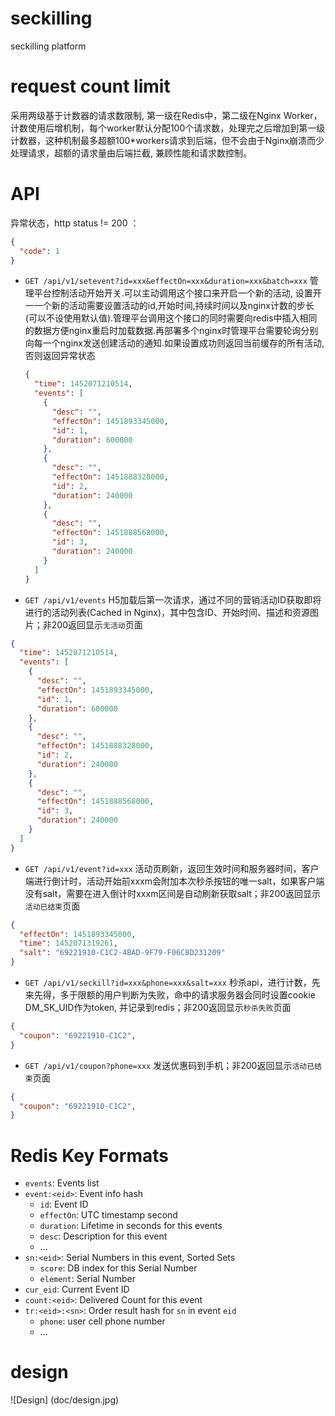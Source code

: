# seckilling
seckilling platform

# request count limit
采用两级基于计数器的请求数限制, 第一级在Redis中，第二级在Nginx Worker，计数使用后增机制，每个worker默认分配100个请求数，处理完之后增加到第一级计数器，这种机制最多超额100*workers请求到后端，但不会由于Nginx崩溃而少处理请求，超额的请求量由后端拦截, 兼顾性能和请求数控制。

# API
异常状态，http status != 200 ：
```json
{
  "code": 1
}
```

- `GET /api/v1/setevent?id=xxx&effectOn=xxx&duration=xxx&batch=xxx` 管理平台控制活动开始开关.可以主动调用这个接口来开启一个新的活动,
  设置开一一个新的活动需要设置活动的id,开始时间,持续时间以及nginx计数的步长(可以不设使用默认值).管理平台调用这个接口的同时需要向redis中插入相同的数据方便nginx重启时加载数据.再部署多个nginx时管理平台需要轮询分别向每一个nginx发送创建活动的通知.如果设置成功则返回当前缓存的所有活动,否则返回异常状态 <br/>
  ```json
  {
    "time": 1452071210514,
    "events": [
      {
        "desc": "",
        "effectOn": 1451893345000,
        "id": 1,
        "duration": 600000
      },
      {
        "desc": "",
        "effectOn": 1451888328000,
        "id": 2,
        "duration": 240000
      },
      {
        "desc": "",
        "effectOn": 1451888568000,
        "id": 3,
        "duration": 240000
      }
    ]
  }
  ```


- `GET /api/v1/events`  H5加载后第一次请求，通过不同的营销活动ID获取即将进行的活动列表(Cached in Nginx)，其中包含ID、开始时间、描述和资源图片；非200返回显示`无活动`页面<br/>
```json
{
  "time": 1452071210514,
  "events": [
    {
      "desc": "",
      "effectOn": 1451893345000,
      "id": 1,
      "duration": 600000
    },
    {
      "desc": "",
      "effectOn": 1451888328000,
      "id": 2,
      "duration": 240000
    },
    {
      "desc": "",
      "effectOn": 1451888568000,
      "id": 3,
      "duration": 240000
    }
  ]
}
```
- `GET /api/v1/event?id=xxx` 活动页刷新，返回生效时间和服务器时间，客户端进行倒计时，活动开始前xxxm会附加本次秒杀按钮的唯一salt，如果客户端没有salt，需要在进入倒计时xxxm区间是自动刷新获取salt；非200返回显示`活动已结束`页面<br/>
```json
{
  "effectOn": 1451893345000,
  "time": 1452071319261,
  "salt": "69221910-C1C2-4BAD-9F79-F06C8D231209"
}
```

- `GET /api/v1/seckill?id=xxx&phone=xxx&salt=xxx` 秒杀api，进行计数，先来先得，多于限额的用户判断为失败，命中的请求服务器会同时设置cookie DM_SK_UID作为token, 并记录到redis；非200返回显示`秒杀失败`页面<br/>
```json
{
  "coupon": "69221910-C1C2",
}
```

- `GET /api/v1/coupon?phone=xxx` 发送优惠码到手机；非200返回显示`活动已结束`页面<br/>
```json
{
  "coupon": "69221910-C1C2",
}
```

# Redis Key Formats

* `events`: Events list
* `event:<eid>`: Event info hash
    - `id`: Event ID
    - `effectOn`: UTC timestamp second
    - `duration`: Lifetime in seconds for this events
    - `desc`: Description for this event
    - ...
* `sn:<eid>`: Serial Numbers in this event, Sorted Sets
    - `score`: DB index for this Serial Number
    - `element`: Serial Number
* `cur_eid`: Current Event ID
* `count:<eid>`: Delivered Count for this event
* `tr:<eid>:<sn>`: Order result hash for `sn` in event `eid`
    - `phone`: user cell phone number
    - ...

# design
![Design] (doc/design.jpg)
